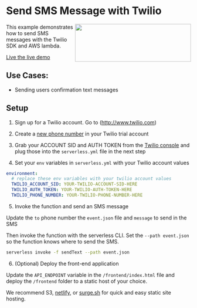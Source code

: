# Send SMS Message with Twilio

<img align="right" width="316" height="103" src="https://s3-us-west-2.amazonaws.com/assets.site.serverless.com/blog/twilio-logo.jpg">
This example demonstrates how to send SMS messages with the Twilio SDK and AWS lambda.

[Live the live demo](http://twilio-serverless-example.surge.sh)

## Use Cases:

* Sending users confirmation text messages

## Setup

1. Sign up for a Twilio account. Go to (http://www.twilio.com)

2. Create a [new phone number](https://www.twilio.com/console/phone-numbers/) in your Twilio trial account

3. Grab your ACCOUNT SID and AUTH TOKEN from the [Twilio console](https://www.twilio.com/console) and plug those into the `serverless.yml` file in the next step

4. Set your `env` variables in `serverless.yml` with your Twilio account values

  ```yml
  environment:
    # replace these env variables with your twilio account values
    TWILIO_ACCOUNT_SID: YOUR-TWILIO-ACCOUNT-SID-HERE
    TWILIO_AUTH_TOKEN: YOUR-TWILIO-AUTH-TOKEN-HERE
    TWILIO_PHONE_NUMBER: YOUR-TWILIO-PHONE-NUMBER-HERE
  ```

5. Invoke the function and send an SMS message

  Update the `to` phone number the `event.json` file and `message` to send in the SMS

  Then invoke the function with the serverless CLI. Set the `--path event.json` so the function knows where to send the SMS.

  ```bash
  serverless invoke -f sendText --path event.json
  ```

6. (Optional) Deploy the front-end application

  Update the `API_ENDPOINT` variable in the `/frontend/index.html` file and deploy the `/frontend` folder to a static host of your choice.

  We recommend S3, [netlify](https://www.netlify.com/), or [surge.sh](http://surge.sh/) for quick and easy static site hosting.
